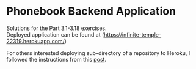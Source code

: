 # Phonebook Backend Application
Solutions for the Part 3.1-3.18 exercises. <br>Deployed application can be found at (https://infinite-temple-22319.herokuapp.com/)

For others interested deploying sub-directory of a repository to Heroku, I followed the instructions from this [post](https://www.geekality.net/2019/03/13/heroku-deploy-sub-directory/).
